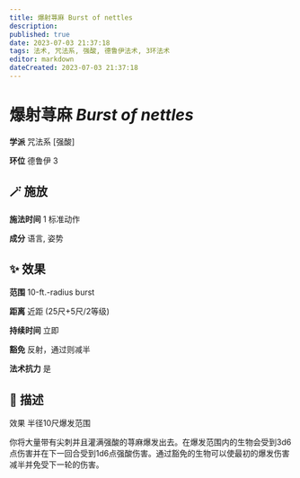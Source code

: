 ```yaml
---
title: 爆射荨麻 Burst of nettles
description: 
published: true
date: 2023-07-03 21:37:18
tags: 法术, 咒法系, 强酸, 德鲁伊法术, 3环法术
editor: markdown
dateCreated: 2023-07-03 21:37:18
---
```


# **爆射荨麻** *Burst of nettles*

**学派** 咒法系 \[强酸\] 

**环位** 德鲁伊 3

## 🪄 施放

**施法时间** 1 标准动作

**成分** 语言, 姿势

## ✨ 效果  

**范围** 10-ft.-radius burst

**距离** 近距 (25尺+5尺/2等级)  

**持续时间** 立即 

**豁免** 反射，通过则减半

**法术抗力** 是

## 📖 描述

效果          半径10尺爆发范围

你将大量带有尖刺并且灌满强酸的荨麻爆发出去。在爆发范围内的生物会受到3d6点伤害并在下一回合受到1d6点强酸伤害。通过豁免的生物可以使最初的爆发伤害减半并免受下一轮的伤害。
    